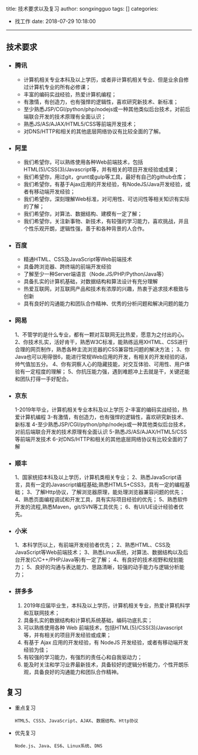 title: 技术要求以及复习
author: songxingguo
tags: []
categories:
  - 找工作
date: 2018-07-29 10:18:00
---
## 技术要求

 - ### 腾讯
   
   - 计算机相关专业本科及以上学历，或者非计算机相关专业、但是业余自修过计算机专业的所有必修课； 
   - 丰富的编码实战经验，热爱计算机编程； 
   - 有激情，有创造力，也有强悍的逻辑性，喜欢研究新技术、新标准；
   - 至少熟悉JSP/CGI/python/php/nodejs或一种其他类似后台技术，对前后端联合开发的技术原理有全面认识；
   - 熟悉JS/AS/AJAX/HTML5/CSS等前端开发技术；
   - 对DNS/HTTP和相关的其他底层网络协议有比较全面的了解。
  
<!-- more -->

- ### 阿里

  - 我们希望你，可以熟练使用各种Web前端技术，包括HTML(5)/CSS(3)/Javascript等，并有相关的项目开发经验或成果； 
  - 我们希望你，用过git，grunt或gulp等工具，最好有自己的github仓库； 
  - 我们希望你，有基于Ajax应用的开发经验，有NodeJS/Java开发经验，或者有移动端开发经验； 
  - 我们希望你，深刻理解Web标准，对可用性、可访问性等相关知识有实际的了解； 
  - 我们希望你，对算法、数据结构、建模有一定了解； 
  - 我们希望你，关注新事物、新技术，有较强的学习能力，喜欢挑战，并且个性乐观开朗，逻辑性强，善于和各种背景的人合作。 

- ###  百度

  - 精通HTML、CSS及JavaScript等Web前端技术
  - 具备跨浏览器、跨终端的前端开发经验
  - 了解至少一种Server端语言（Node.JS/PHP/Python/Java等）
  - 具备扎实的计算机基础，对数据结构和算法设计有充分理解
  - 热爱互联网，对互联网产品和技术有浓厚的兴趣，热衷于追求技术极致与创新
  - 具有良好的沟通能力和团队合作精神、优秀的分析问题和解决问题的能力
  
- ### 网易

  1、不管学的是什么专业，都有一颗对互联网无比热爱，愿意为之付出的心。
  2、你技术扎实，活好肯干，熟悉W3C标准，能熟练运用XHTML、CSS进行合理的网页制作，熟悉各种主流浏览器的CSS兼容性问题的解决方法；
  3、你Java也可以用得很6，能进行常规Web应用的开发，有相关的开发经验的话，帅气值加五分。
  4、你有洞察人心的隐藏技能，对交互体验、可用性、用户体验有一定程度的理解；
  5、你抗压能力强，遇到难题冲上去就是干，关键还能和团队打得一手好配合。
   
- ### 京东

  1-2019年毕业，计算机相关专业本科及以上学历 
  2-丰富的编码实战经验，热爱计算机编程
  3-有激情，有创造力，也有强悍的逻辑性，喜欢研究新技术、新标准
  4-至少熟悉JSP/CGI/python/php/nodejs或一种其他类似后台技术，对前后端联合开发的技术原理有全面认识 
  5-熟悉JS/AS/AJAX/HTML5/CSS等前端开发技术
  6-对DNS/HTTP和相关的其他底层网络协议有比较全面的了解
  
- ### 顺丰

  1、国家统招本科及以上学历，计算机类相关专业； 
  2、熟悉JavaScript语言，具有一定的Javascript编程基础;熟悉HTML5+CSS3，具有一定的编程基础；
  3、了解Http协议，了解浏览器原理，能处理浏览器兼容问题的优先；
  4、熟悉页面编程调试和开发工具，具有实际项目经验的优先；
  5、熟悉软件开发的流程,熟悉Maven，git/SVN等工具优先；
  6、有UI/UE设计经验者优先。
  
- ### 小米

   1、本科学历以上，有前端开发经验者优先；
   2、熟悉HTML、CSS及JavaScript等Web前端技术；
   3、熟悉Linux系统，对算法、数据结构以及后台开发(C/C++/PHP/Java等)有一定了解；
   4、有良好的技术视野和规划能力；
   5、良好的沟通与表达能力、思路清晰，较强的动手能力与逻辑分析能力；
   
- ### 拼多多

  1.	2019年应届毕业生，本科及以上学历，计算机相关专业，热爱计算机科学和互联网技术；
  2.	具备扎实的数据结构和计算机系统基础，编码功底扎实；
  3.	可以熟练使用各种 Web 前端技术，包括HTML(5)/CSS(3)/Javascript等，并有相关的项目开发经验或成果；
  4.	有基于 Ajax 应用的开发经验，有 NodeJS 开发经验，或者有移动端开发经验为佳；
  5.	有较强的学习能力，有强烈的责任心和自我驱动力；
  6.	能及时关注和学习业界最新技术，具备较好的逻辑分析能力，个性开朗乐观，具备良好的沟通能力和团队合作精神。
  
## 复习

  - 重点复习
  
    `HTML5`、`CSS3`、`JavaScript`、`AJAX`、`数据结构`、`Http协议`
  
  - 优先复习
   
    `Node.js`、`Java`、`ES6`、`Linux系统`、`DNS`

 